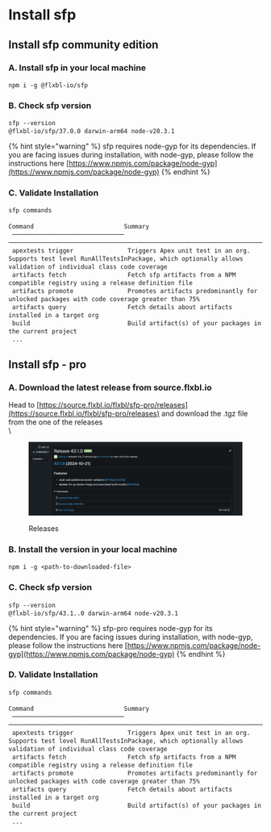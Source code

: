 # Install sfp

## Install sfp community edition

### A. Install sfp in your local machine

```
npm i -g @flxbl-io/sfp
```

### B. Check sfp version

```
sfp --version
@flxbl-io/sfp/37.0.0 darwin-arm64 node-v20.3.1
```



{% hint style="warning" %}
sfp requires node-gyp for its dependencies.  If you are facing issues during installation, with node-gyp,  please follow the instructions here [https://www.npmjs.com/package/node-gyp](https://www.npmjs.com/package/node-gyp)
{% endhint %}

### C.  Validate Installation

```
sfp commands

Command                         Summary
 ─────────────────────────────── ─────────────────────────────────────────────────────────────────────────────────────────────────────────────────────────────────────────────────────────────────
 apextests trigger               Triggers Apex unit test in an org. Supports test level RunAllTestsInPackage, which optionally allows validation of individual class code coverage
 artifacts fetch                 Fetch sfp artifacts from a NPM compatible registry using a release definition file
 artifacts promote               Promotes artifacts predominantly for unlocked packages with code coverage greater than 75%
 artifacts query                 Fetch details about artifacts installed in a target org
 build                           Build artifact(s) of your packages in the current project
 ...
```



## Install sfp - pro

### A.  Download the latest release from source.flxbl.io

Head to [https://source.flxbl.io/flxbl/sfp-pro/releases](https://source.flxbl.io/flxbl/sfp-pro/releases) and download the .tgz file from the one of the releases\
\


<figure><img src="../.gitbook/assets/CleanShot 2024-10-21 at 14.30.57.png" alt=""><figcaption><p>Releases</p></figcaption></figure>

### B.   Install the version in your local machine

```
npm i -g <path-to-downloaded-file>
```

### C. Check sfp version

```
sfp --version
@flxbl-io/sfp/43.1..0 darwin-arm64 node-v20.3.1
```



{% hint style="warning" %}
sfp-pro requires node-gyp for its dependencies.  If you are facing issues during installation, with node-gyp,  please follow the instructions here [https://www.npmjs.com/package/node-gyp](https://www.npmjs.com/package/node-gyp)
{% endhint %}

### D.  Validate Installation

```
sfp commands

Command                         Summary
 ─────────────────────────────── ─────────────────────────────────────────────────────────────────────────────────────────────────────────────────────────────────────────────────────────────────
 apextests trigger               Triggers Apex unit test in an org. Supports test level RunAllTestsInPackage, which optionally allows validation of individual class code coverage
 artifacts fetch                 Fetch sfp artifacts from a NPM compatible registry using a release definition file
 artifacts promote               Promotes artifacts predominantly for unlocked packages with code coverage greater than 75%
 artifacts query                 Fetch details about artifacts installed in a target org
 build                           Build artifact(s) of your packages in the current project
 ...
```
